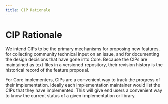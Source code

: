 ```yaml
---
title: CIP Rationale
---
```

# CIP Rationale

We intend CIPs to be the primary mechanisms for proposing new features, for collecting community technical input on an issue, and for documenting the design decisions that have gone into Core. Because the CIPs are maintained as text files in a versioned repository, their revision history is the historical record of the feature proposal.

For Core implementers, CIPs are a convenient way to track the progress of their implementation. Ideally each implementation maintainer would list the CIPs that they have implemented. This will give end users a convenient way to know the current status of a given implementation or library.
